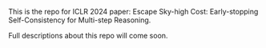 This is the repo for ICLR 2024 paper: Escape Sky-high Cost: Early-stopping Self-Consistency for Multi-step Reasoning.

Full descriptions about this repo will come soon.
